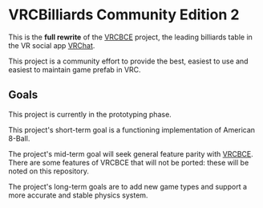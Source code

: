 # VRCBilliards Community Edition 2


This is the **full rewrite** of the [VRCBCE] project, the leading billiards table in the VR social app [VRChat].

This project is a community effort to provide the best, easiest to use and easiest to maintain game prefab in VRC.

## Goals

This project is currently in the prototyping phase.

This project's short-term goal is a functioning implementation of American 8-Ball.

The project's mid-term goal will seek general feature parity with [VRCBCE]. There are some features of VRCBCE that will not be ported: these will be noted on this repository.

The project's long-term goals are to add new game types and support a more accurate and stable physics system.

[VRCBCE]: https://github.com/VRCBilliards/vrcbce
[VRChat]: https://hello.vrchat.com/